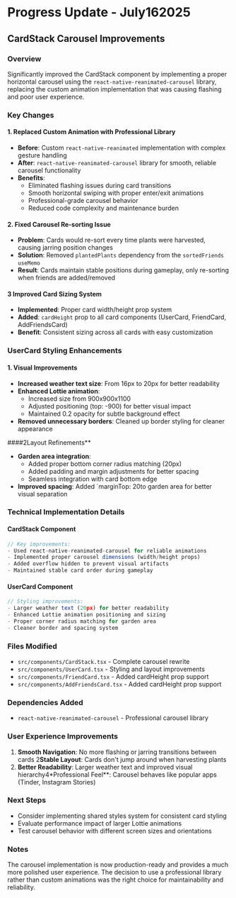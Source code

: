 # Progress Update - July162025

## CardStack Carousel Improvements

### Overview

Significantly improved the CardStack component by implementing a proper horizontal carousel using the `react-native-reanimated-carousel` library, replacing the custom animation implementation that was causing flashing and poor user experience.

### Key Changes

#### 1. **Replaced Custom Animation with Professional Library**

- **Before**: Custom `react-native-reanimated` implementation with complex gesture handling
- **After**: `react-native-reanimated-carousel` library for smooth, reliable carousel functionality
- **Benefits**:
    - Eliminated flashing issues during card transitions
    - Smooth horizontal swiping with proper enter/exit animations
    - Professional-grade carousel behavior
    - Reduced code complexity and maintenance burden

#### 2. **Fixed Carousel Re-sorting Issue**

- **Problem**: Cards would re-sort every time plants were harvested, causing jarring position changes
- **Solution**: Removed `plantedPlants` dependency from the `sortedFriends` `useMemo`
- **Result**: Cards maintain stable positions during gameplay, only re-sorting when friends are added/removed

#### 3 **Improved Card Sizing System**

- **Implemented**: Proper card width/height prop system
- **Added**: `cardHeight` prop to all card components (UserCard, FriendCard, AddFriendsCard)
- **Benefit**: Consistent sizing across all cards with easy customization

### UserCard Styling Enhancements

#### 1. **Visual Improvements**

- **Increased weather text size**: From 16px to 20px for better readability
- **Enhanced Lottie animation**:
    - Increased size from 900x900x1100
    - Adjusted positioning (top: -900) for better visual impact
    - Maintained 0.2 opacity for subtle background effect
- **Removed unnecessary borders**: Cleaned up border styling for cleaner appearance

####2Layout Refinements\*\*

- **Garden area integration**:
    - Added proper bottom corner radius matching (20px)
    - Added padding and margin adjustments for better spacing
    - Seamless integration with card bottom edge
- **Improved spacing**: Added `marginTop: 20to garden area for better visual separation

### Technical Implementation Details

#### CardStack Component

```typescript
// Key improvements:
- Used react-native-reanimated-carousel for reliable animations
- Implemented proper carousel dimensions (width/height props)
- Added overflow hidden to prevent visual artifacts
- Maintained stable card order during gameplay
```

#### UserCard Component

```typescript
// Styling improvements:
- Larger weather text (20px) for better readability
- Enhanced Lottie animation positioning and sizing
- Proper corner radius matching for garden area
- Cleaner border and spacing system
```

### Files Modified

- `src/components/CardStack.tsx` - Complete carousel rewrite
- `src/components/UserCard.tsx` - Styling and layout improvements
- `src/components/FriendCard.tsx` - Added cardHeight prop support
- `src/components/AddFriendsCard.tsx` - Added cardHeight prop support

### Dependencies Added

- `react-native-reanimated-carousel` - Professional carousel library

### User Experience Improvements

1. **Smooth Navigation**: No more flashing or jarring transitions between cards
   2**Stable Layout**: Cards don't jump around when harvesting plants
2. **Better Readability**: Larger weather text and improved visual hierarchy4\*Professional Feel\*\*: Carousel behaves like popular apps (Tinder, Instagram Stories)

### Next Steps

- Consider implementing shared styles system for consistent card styling
- Evaluate performance impact of larger Lottie animations
- Test carousel behavior with different screen sizes and orientations

### Notes

The carousel implementation is now production-ready and provides a much more polished user experience. The decision to use a professional library rather than custom animations was the right choice for maintainability and reliability.
